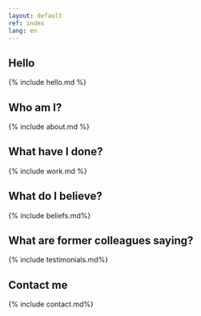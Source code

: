 ```yaml
---
layout: default
ref: index
lang: en
---
```


<section class="hello" markdown="1">

## Hello

{% include hello.md %}
</section>

<section class="about" markdown="1">

## Who am I?

{% include about.md %}
</section>

<section class="work" markdown="1">

## What have I done?

{% include work.md %}
</section>

<section class="beliefs" markdown="1">

## What do I believe?

{% include beliefs.md%}
</section>

<section class="testimonials" markdown="1">

## What are former colleagues saying? 

{% include testimonials.md%}
</section>

<section class="contact" markdown="1">
<a name="contact">

## Contact me

{% include contact.md%}
</section>
